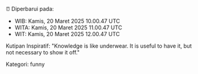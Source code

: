 ⏰ Diperbarui pada:
- WIB: Kamis, 20 Maret 2025 10.00.47 UTC
- WITA: Kamis, 20 Maret 2025 11.00.47 UTC
- WIT: Kamis, 20 Maret 2025 12.00.47 UTC

Kutipan Inspiratif:
"Knowledge is like underwear. It is useful to have it, but not necessary to show it off."


Kategori: funny

